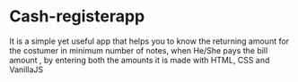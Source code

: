 # Cash-registerapp
 It is a simple yet useful app that helps you to know the returning amount for the costumer
 in minimum number of notes, when He/She pays the bill amount , by entering both the amounts
 it is made with HTML, CSS and VanillaJS
  

